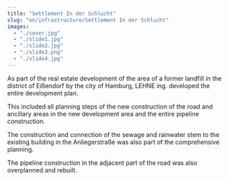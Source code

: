```yaml
---
title: "Settlement In der Schlucht"
slug: "en/infrastructure/Settlement In der Schlucht"
images:
  - "./cover.jpg"
  - "./slide1.jpg"
  - "./slide2.jpg"
  - "./slide3.png"
  - "./slide4.jpg"
---
```


As part of the real estate development of the area of a former
landfill in the district of Eißendorf by the city of Hamburg, LEHNE ing.
developed the entire development plan.

This included all planning steps of the new construction of the road
and ancillary areas in the new development area and the entire pipeline
construction.

The construction and connection of the sewage and
rainwater stem to the existing building in the Anliegerstraße was also
part of the comprehensive planning.

The pipeline construction in the adjacent part of the road was also overplanned and rebuilt.
